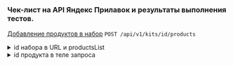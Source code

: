 ### Чек-лист на API Яндекс Прилавок и результаты выполнения тестов.

[Добавление продуктов в набор](https://www.postman.com/forweb/workspace/lavka/collection/34470293-43a0352a-462a-446f-ad79-50a57974f293?action=share&creator=34470293&active-environment=34470293-0f725035-fc11-4334-81d0-6ce0972fbef5) `POST /api/v1/kits/id/products`

<details><summary>id набора в URL и productsList</summary><br>

| № | Описание проверки                                      | Ожидаемый результат                                  | Статус | Ссылки на баг-репорты |
|:-:|--------------------------------------------------------|-------------------------------------|:------:|:--------------------:|
| 1 | [Добавить продукты в существующий набор](https://www.postman.com/forweb/workspace/lavka/request/34470293-fe784084-0c06-414a-b4be-b25ca66d6696?action=share&creator=34470293&ctx=documentation&active-environment=34470293-0f725035-fc11-4334-81d0-6ce0972fbef5)             | Код и статус ответа 200 ОК          | PASSED |                      |
|   |                                                        | Ошибок в структуре ответа нет       | PASSED |                      |
|   |                                                        | Продукты в набор добавлены          | PASSED |                      |
|   |                                                        | Появилась запись в БД               | PASSED |                      |
| 2 | [Добавить продукты в несуществующий набор](https://www.postman.com/forweb/workspace/lavka/request/34470293-44a855d7-4b88-48a2-9cf5-b409f533ea35?action=share&creator=34470293&ctx=documentation&active-environment=34470293-0f725035-fc11-4334-81d0-6ce0972fbef5)               | Код и статус ответа 404 Not found   | PASSED |                      |
| 3 | [Передать productsList без массива в существующий набор](https://www.postman.com/forweb/workspace/lavka/request/34470293-2223f468-2c0a-4bce-8f34-e15160df49bb?action=share&creator=34470293&ctx=documentation&active-environment=34470293-0f725035-fc11-4334-81d0-6ce0972fbef5) | Код и статус ответа 400 Bad Request | FAILED | [BUG-8](https://heorhii-ap.youtrack.cloud/issue/BUG-8)           |
| 4 | [Отправить запрос с пустым JSON-ом](https://www.postman.com/forweb/workspace/lavka/request/34470293-4bd8bd7e-e6a1-40fb-be6e-b0abec46f5fa?action=share&creator=34470293&ctx=documentation&active-environment=34470293-0f725035-fc11-4334-81d0-6ce0972fbef5)                      | Код и статус ответа 400 Bad Request | FAILED | [BUG-9](https://heorhii-ap.youtrack.cloud/issue/BUG-9)           |

---

</details>

<details><summary>id продукта в теле запроса</summary><br>

| №  | Описание проверки                               |  Ожидаемый результат                | Статус  | Ссылка на баг-репорт |
|:--:|-------------------------------------------------|-------------------------------------|:-------:|:--------------------:|
| 5  | [Добавить в набор продукт с id=50](https://www.postman.com/forweb/workspace/lavka/request/34470293-4a4deb60-b4b9-4ecf-bc91-ce85de34135a?tab=body)                | Код и статус ответа 200 ОК          | PASSED  |                      |
|    |                                                 | Ошибок в структуре ответа нет       | PASSED  |                      |
|    |                                                 | Продукты в набор добавлены          | PASSED  |                      |
|    |                                                 | Появилась запись в БД               | PASSED  |                      |
| 6  | [Добавить в набор продукт с несуществующим id](https://www.postman.com/forweb/workspace/lavka/request/34470293-9f287045-d859-4a61-b893-1044c0a635d6?action=share&creator=34470293&ctx=documentation&active-environment=34470293-0f725035-fc11-4334-81d0-6ce0972fbef5)    | Код и статус ответа 400 Bad Request | FAILED  | [BUG-52](#bugs-3)    |
| 7  | [Добавить в набор продукт с id = A](https://www.postman.com/forweb/workspace/lavka/request/34470293-6aecd383-8f82-4a9b-a427-f73764db65ad?action=share&creator=34470293&ctx=documentation&active-environment=34470293-0f725035-fc11-4334-81d0-6ce0972fbef5)               | Код и статус ответа 400 Bad Request | PASSED  |                      |
| 8  | [Добавить в набор продукт с id = @](https://www.postman.com/forweb/workspace/lavka/request/34470293-cf63d202-8628-4398-8e25-b56c46cda4b7?action=share&creator=34470293&ctx=documentation&active-environment=34470293-0f725035-fc11-4334-81d0-6ce0972fbef5)              | Код и статус ответа 400 Bad Request | PASSED  |                      |
| 9  | [Передать пробел в id продукта](https://www.postman.com/forweb/workspace/lavka/request/34470293-21fc245e-a633-4514-b8cc-df30c3127eda?action=share&creator=34470293&ctx=documentation&active-environment=34470293-0f725035-fc11-4334-81d0-6ce0972fbef5)                   | Код и статус ответа 400 Bad Request | FAILED  | [BUG-88](#bugs-3)    |
| 10 | [Отсутствие параметра id продукта в теле запроса](https://www.postman.com/forweb/workspace/lavka/request/34470293-a66448c5-bf5a-4cad-971a-f1da3208185a?action=share&creator=34470293&ctx=documentation&active-environment=34470293-0f725035-fc11-4334-81d0-6ce0972fbef5) | Код и статус ответа 400 Bad Request | FAILED  | [BUG-89](#bugs-3)    |

---
  
</details>
